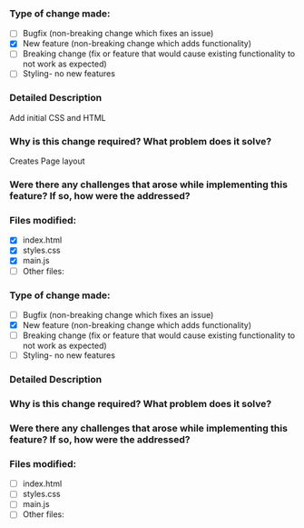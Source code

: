 ### Type of change made:
- [ ] Bugfix (non-breaking change which fixes an issue)
- [X] New feature (non-breaking change which adds functionality)
- [ ] Breaking change (fix or feature that would cause existing functionality to not work as expected)
- [ ] Styling- no new features
### Detailed Description
Add initial CSS and HTML
### Why is this change required? What problem does it solve?
Creates Page layout
### Were there any challenges that arose while implementing this feature? If so, how were the addressed?
### Files modified:
- [X] index.html
- [X] styles.css
- [X] main.js
- [ ] Other files:

### Type of change made:
- [ ] Bugfix (non-breaking change which fixes an issue)
- [X] New feature (non-breaking change which adds functionality)
- [ ] Breaking change (fix or feature that would cause existing functionality to not work as expected)
- [ ] Styling- no new features
### Detailed Description
### Why is this change required? What problem does it solve?
### Were there any challenges that arose while implementing this feature? If so, how were the addressed?
### Files modified:
- [ ] index.html
- [ ] styles.css
- [ ] main.js
- [ ] Other files:
